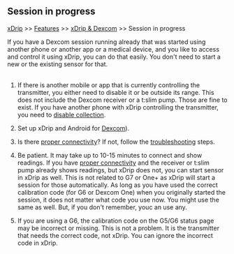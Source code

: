 ## Session in progress  
[xDrip](../README.md) >> [Features](./Features_page.md) >> [xDrip & Dexcom](./Dexcom_page.md) >> Session in progress  
  
If you have a Dexcom session running already that was started using another phone or another app or a medical device, and you like to access and control it using xDrip, you can do that easily.  You don't need to start a new or the existing sensor for that.  
<br/>  
  
1. If there is another mobile or app that is currently controlling the transmitter, you either need to disable it or be outside its range. This does not include the Dexcom receiver or a t:slim pump. Those are fine to exist.  If you have another phone with xDrip controlling the transmitter, you need to [disable collection](./Stop-xDrip.md).  
   
2. Set up xDrip and Android for [Dexcom](./G6-Recommended-Settings.md)).  
   
3. Is there [proper connectivity](./Proper-connectivity.md)?  If not, follow the [troubleshooting](./Connectivity-troubleshoot.md) steps.  
   
4. Be patient.  It may take up to 10-15 minutes to connect and show readings.  If you have [proper connectivity](./Proper-connectivity.md) and the receiver or t:slim pump already shows readings, but xDrip does not, you can start sensor in xDrip as well.  This is not related to G7 or One+ as xDrip will start a session for those automatically.
As long as you have used the correct calibration code (for G6 or Dexcom One) when you originally started the session, it does not matter what code you use now.  You might use the same as well.  But, if you don't remember, youc an use any.  
    
5. If you are using a G6, the calibration code on the G5/G6 status page may be incorrect or missing.  This is not a problem.  It is the transmitter that needs the correct code, not xDrip.  You can ignore the incorrect code in xDrip.  
  
